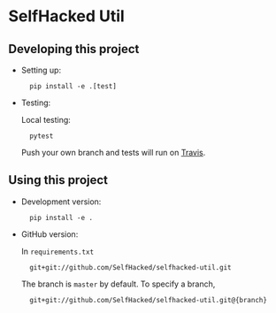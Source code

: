# SelfHacked Util

## Developing this project

* Setting up:

        pip install -e .[test]

* Testing:

    Local testing:

        pytest

    Push your own branch and tests will run on [Travis](https://travis-ci.com/).

## Using this project

* Development version:

        pip install -e .

* GitHub version:

    In `requirements.txt`

        git+git://github.com/SelfHacked/selfhacked-util.git

    The branch is `master` by default.
    To specify a branch,

        git+git://github.com/SelfHacked/selfhacked-util.git@{branch}
